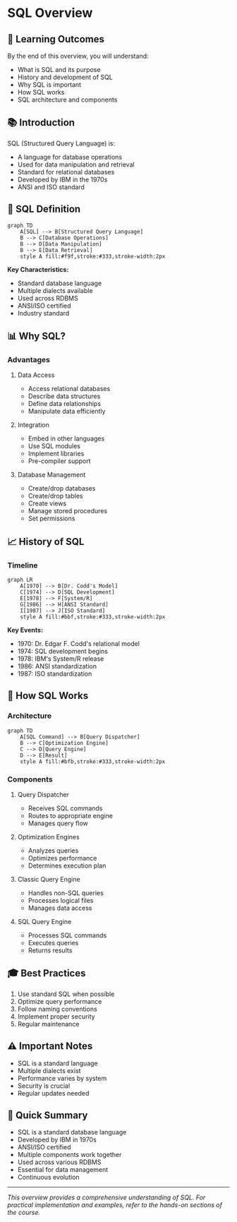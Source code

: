 # SQL Overview

## 🎯 Learning Outcomes
By the end of this overview, you will understand:
- What is SQL and its purpose
- History and development of SQL
- Why SQL is important
- How SQL works
- SQL architecture and components

## 📚 Introduction
SQL (Structured Query Language) is:
- A language for database operations
- Used for data manipulation and retrieval
- Standard for relational databases
- Developed by IBM in the 1970s
- ANSI and ISO standard

## 🔄 SQL Definition
```mermaid
graph TD
    A[SQL] --> B[Structured Query Language]
    B --> C[Database Operations]
    B --> D[Data Manipulation]
    B --> E[Data Retrieval]
    style A fill:#f9f,stroke:#333,stroke-width:2px
```

**Key Characteristics:**
- Standard database language
- Multiple dialects available
- Used across RDBMS
- ANSI/ISO certified
- Industry standard

## 📊 Why SQL?

### Advantages
1. Data Access
   - Access relational databases
   - Describe data structures
   - Define data relationships
   - Manipulate data efficiently

2. Integration
   - Embed in other languages
   - Use SQL modules
   - Implement libraries
   - Pre-compiler support

3. Database Management
   - Create/drop databases
   - Create/drop tables
   - Create views
   - Manage stored procedures
   - Set permissions

## 📈 History of SQL

### Timeline
```mermaid
graph LR
    A[1970] --> B[Dr. Codd's Model]
    C[1974] --> D[SQL Development]
    E[1978] --> F[System/R]
    G[1986] --> H[ANSI Standard]
    I[1987] --> J[ISO Standard]
    style A fill:#bbf,stroke:#333,stroke-width:2px
```

**Key Events:**
- 1970: Dr. Edgar F. Codd's relational model
- 1974: SQL development begins
- 1978: IBM's System/R release
- 1986: ANSI standardization
- 1987: ISO standardization

## 🔧 How SQL Works

### Architecture
```mermaid
graph TD
    A[SQL Command] --> B[Query Dispatcher]
    B --> C[Optimization Engine]
    C --> D[Query Engine]
    D --> E[Result]
    style A fill:#bfb,stroke:#333,stroke-width:2px
```

### Components
1. Query Dispatcher
   - Receives SQL commands
   - Routes to appropriate engine
   - Manages query flow

2. Optimization Engines
   - Analyzes queries
   - Optimizes performance
   - Determines execution plan

3. Classic Query Engine
   - Handles non-SQL queries
   - Processes logical files
   - Manages data access

4. SQL Query Engine
   - Processes SQL commands
   - Executes queries
   - Returns results

## 🎓 Best Practices
1. Use standard SQL when possible
2. Optimize query performance
3. Follow naming conventions
4. Implement proper security
5. Regular maintenance

## ⚠️ Important Notes
- SQL is a standard language
- Multiple dialects exist
- Performance varies by system
- Security is crucial
- Regular updates needed

## 📝 Quick Summary
- SQL is a standard database language
- Developed by IBM in 1970s
- ANSI/ISO certified
- Multiple components work together
- Used across various RDBMS
- Essential for data management
- Continuous evolution

---
*This overview provides a comprehensive understanding of SQL. For practical implementation and examples, refer to the hands-on sections of the course.* 